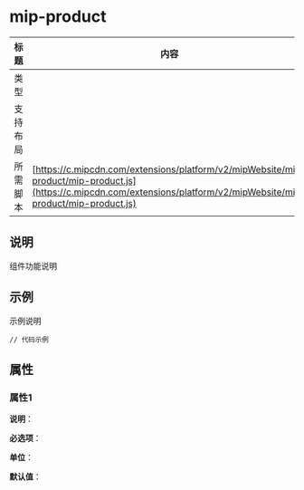 # mip-product

标题|内容
----|----
类型|
支持布局|
所需脚本| [https://c.mipcdn.com/extensions/platform/v2/mipWebsite/mip-product/mip-product.js](https://c.mipcdn.com/extensions/platform/v2/mipWebsite/mip-product/mip-product.js)

## 说明

组件功能说明

## 示例

示例说明

```
// 代码示例
```

## 属性

### 属性1

**说明**：

**必选项**：

**单位**：

**默认值**：